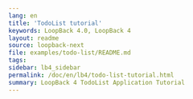 ```yaml
---
lang: en
title: 'TodoList tutorial'
keywords: LoopBack 4.0, LoopBack 4
layout: readme
source: loopback-next
file: examples/todo-list/README.md
tags:
sidebar: lb4_sidebar
permalink: /doc/en/lb4/todo-list-tutorial.html
summary: LoopBack 4 TodoList Application Tutorial
---
```

